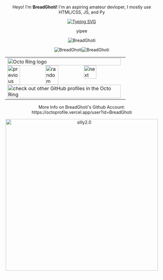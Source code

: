 <p align="center">
Heyo! I'm <b>BreadGhoti!</b>
I'm an aspiring amateur devloper, I mostly use HTML/CSS, JS, and Py<br>
</p>
<div align="center">
<a href="https://git.io/typing-svg"><img src="https://readme-typing-svg.demolab.com?font=Roboto+Mono&size=30&duration=2500&pause=1000&color=FFFFFF&center=true&vCenter=true&random=false&width=500&lines=Never;Gonna;Give;You;Up;Never;Gonna;Let;You;Down;Never;Gonna;Run;Around;And;Desert;You;+;+;+;+;+;Wow+you+acctually;waited+through;all+that;I+call+that+dedication!" alt="Typing SVG" /></a>
</div>
<p align="center">
yipee  
</p>

<p align="center">
<a href="https://github.com/BreadGhoti/DesktopOnCodespaces"></a>
</p>

<p align="center">
    <img src="https://github-profile-trophy.vercel.app/?username=BreadGhoti&theme=discord" alt="BreadGhoti" />   
          </p> 


<p align="center"><img src="https://github-readme-stats.vercel.app/api?username=BreadGhoti&show_icons=true&theme=dark&locale=en" alt="BreadGhoti" /><img  src="https://github-readme-stats.vercel.app/api/top-langs?username=BreadGhoti&show_icons=true&theme=dark&locale=en&langs_count=10&layout=compact" alt="BreadGhoti" /></p>

<div align="center">
<table><tbody><tr><td><a href="https://octo-ring.com/"><img src="https://octo-ring.com/static/img/widget/top.png" width="99%" alt="Octo Ring logo" align="top"></a><br><a href="https://octo-ring.com/p/BreadGhoti/prev"><img src="https://octo-ring.com/static/img/widget/prev.png" width="33%" alt="previous" align="top" title="previous profile"></a><a href="https://octo-ring.com/p/BreadGhoti/random"><img src="https://octo-ring.com/static/img/widget/random.png" width="33%" alt="random" align="top" title="random profile"></a><a href="https://octo-ring.com/p/BreadGhoti/next"><img src="https://octo-ring.com/static/img/widget/next.png" width="33%" alt="next" align="top" title="next profile"></a><br><a href="https://octo-ring.com/"><img src="https://octo-ring.com/static/img/widget/bottom.png" width="99%" alt="check out other GitHub profiles in the Octo Ring" align="top"></a></td></tr></tbody></table>
</div>

<p align="center">
More Info on BreadGhoti's Github Account: https://octoprofile.vercel.app/user?id=BreadGhoti
</p>

<div align="center">
<img src="https://github.com/BreadGhoti/silly/blob/main/goobler.gif" alt="silly2.0" title="I-am-not-stinky" width="500"/>
</div>



<p align="center">
<span style="font-size:0.5;">i suck at coding lol</span><br>
</p>
